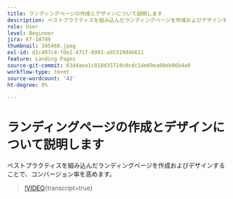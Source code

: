 ```yaml
---
title: ランディングページの作成とデザインについて説明します
description: ベストプラクティスを組み込んだランディングページを作成およびデザインすることで、コンバージョン率を高めます。
role: User
level: Beginner
jira: KT-10749
thumbnail: 345468.jpeg
exl-id: d1c497c4-fde2-471f-8993-a95319d4b611
feature: Landing Pages
source-git-commit: 63d4aea1c818d35724c0cdc14e69ea00eb06b4a0
workflow-type: tm+mt
source-wordcount: '42'
ht-degree: 0%

---
```


# ランディングページの作成とデザインについて説明します

ベストプラクティスを組み込んだランディングページを作成およびデザインすることで、コンバージョン率を高めます。

>[!VIDEO](https://video.tv.adobe.com/v/345468/?quality=12&learn=on){transcript=true}
